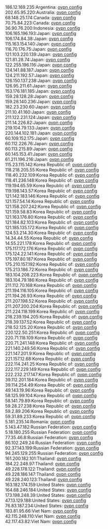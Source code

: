 186.12.169.235:Argentina: [ovpn config](vpn/186_12_169_235.ovpn)  
202.65.95.220:Australia: [ovpn config](vpn/202_65_95_220.ovpn)  
68.148.25.174:Canada: [ovpn config](vpn/68_148_25_174.ovpn)  
70.75.84.223:Canada: [ovpn config](vpn/70_75_84_223.ovpn)  
36.90.76.200:Indonesia: [ovpn config](vpn/36_90_76_200.ovpn)  
106.165.196.193:Japan: [ovpn config](vpn/106_165_196_193.ovpn)  
106.174.84.38:Japan: [ovpn config](vpn/106_174_84_38.ovpn)  
115.163.154.140:Japan: [ovpn config](vpn/115_163_154_140.ovpn)  
116.70.176.75:Japan: [ovpn config](vpn/116_70_176_75.ovpn)  
121.103.220.139:Japan: [ovpn config](vpn/121_103_220_139.ovpn)  
121.81.28.74:Japan: [ovpn config](vpn/121_81_28_74.ovpn)  
122.255.196.116:Japan: [ovpn config](vpn/122_255_196_116.ovpn)  
124.141.88.187:Japan: [ovpn config](vpn/124_141_88_187.ovpn)  
124.211.192.57:Japan: [ovpn config](vpn/124_211_192_57.ovpn)  
126.150.137.238:Japan: [ovpn config](vpn/126_150_137_238.ovpn)  
126.95.211.61:Japan: [ovpn config](vpn/126_95_211_61.ovpn)  
153.176.181.185:Japan: [ovpn config](vpn/153_176_181_185.ovpn)  
159.28.128.28:Japan: [ovpn config](vpn/159_28_128_28.ovpn)  
159.28.140.236:Japan: [ovpn config](vpn/159_28_140_236.ovpn)  
182.23.230.60:Japan: [ovpn config](vpn/182_23_230_60.ovpn)  
211.10.41.160:Japan: [ovpn config](vpn/211_10_41_160.ovpn)  
211.122.231.124:Japan: [ovpn config](vpn/211_122_231_124.ovpn)  
211.14.226.82:Japan: [ovpn config](vpn/211_14_226_82.ovpn)  
219.104.79.133:Japan: [ovpn config](vpn/219_104_79_133.ovpn)  
220.144.102.181:Japan: [ovpn config](vpn/220_144_102_181.ovpn)  
60.109.152.175:Japan: [ovpn config](vpn/60_109_152_175.ovpn)  
60.112.226.76:Japan: [ovpn config](vpn/60_112_226_76.ovpn)  
60.113.215.89:Japan: [ovpn config](vpn/60_113_215_89.ovpn)  
60.145.153.41:Japan: [ovpn config](vpn/60_145_153_41.ovpn)  
61.211.196.216:Japan: [ovpn config](vpn/61_211_196_216.ovpn)  
115.23.115.142:Korea Republic of: [ovpn config](vpn/115_23_115_142.ovpn)  
118.218.205.55:Korea Republic of: [ovpn config](vpn/118_218_205_55.ovpn)  
118.40.232.109:Korea Republic of: [ovpn config](vpn/118_40_232_109.ovpn)  
118.41.236.148:Korea Republic of: [ovpn config](vpn/118_41_236_148.ovpn)  
119.194.65.59:Korea Republic of: [ovpn config](vpn/119_194_65_59.ovpn)  
119.198.143.57:Korea Republic of: [ovpn config](vpn/119_198_143_57.ovpn)  
121.142.183.146:Korea Republic of: [ovpn config](vpn/121_142_183_146.ovpn)  
121.157.54.14:Korea Republic of: [ovpn config](vpn/121_157_54_14.ovpn)  
121.158.207.242:Korea Republic of: [ovpn config](vpn/121_158_207_242.ovpn)  
121.159.58.83:Korea Republic of: [ovpn config](vpn/121_159_58_83.ovpn)  
121.163.176.80:Korea Republic of: [ovpn config](vpn/121_163_176_80.ovpn)  
121.184.82.103:Korea Republic of: [ovpn config](vpn/121_184_82_103.ovpn)  
121.185.135.172:Korea Republic of: [ovpn config](vpn/121_185_135_172.ovpn)  
124.53.214.30:Korea Republic of: [ovpn config](vpn/124_53_214_30.ovpn)  
14.34.44.55:Korea Republic of: [ovpn config](vpn/14_34_44_55.ovpn)  
14.55.221.178:Korea Republic of: [ovpn config](vpn/14_55_221_178.ovpn)  
175.117.172.176:Korea Republic of: [ovpn config](vpn/175_117_172_176.ovpn)  
175.124.22.141:Korea Republic of: [ovpn config](vpn/175_124_22_141.ovpn)  
175.197.80.187:Korea Republic of: [ovpn config](vpn/175_197_80_187.ovpn)  
175.210.157.192:Korea Republic of: [ovpn config](vpn/175_210_157_192.ovpn)  
175.213.186.72:Korea Republic of: [ovpn config](vpn/175_213_186_72.ovpn)  
183.104.208.223:Korea Republic of: [ovpn config](vpn/183_104_208_223.ovpn)  
183.104.79.186:Korea Republic of: [ovpn config](vpn/183_104_79_186.ovpn)  
211.112.70.168:Korea Republic of: [ovpn config](vpn/211_112_70_168.ovpn)  
211.194.116.105:Korea Republic of: [ovpn config](vpn/211_194_116_105.ovpn)  
211.194.26.93:Korea Republic of: [ovpn config](vpn/211_194_26_93.ovpn)  
211.207.198.52:Korea Republic of: [ovpn config](vpn/211_207_198_52.ovpn)  
211.207.200.204:Korea Republic of: [ovpn config](vpn/211_207_200_204.ovpn)  
211.224.118.199:Korea Republic of: [ovpn config](vpn/211_224_118_199.ovpn)  
218.239.194.205:Korea Republic of: [ovpn config](vpn/218_239_194_205.ovpn)  
218.39.137.52:Korea Republic of: [ovpn config](vpn/218_39_137_52.ovpn)  
218.52.125.20:Korea Republic of: [ovpn config](vpn/218_52_125_20.ovpn)  
220.122.50.251:Korea Republic of: [ovpn config](vpn/220_122_50_251.ovpn)  
220.71.118.109:Korea Republic of: [ovpn config](vpn/220_71_118_109.ovpn)  
220.71.241.148:Korea Republic of: [ovpn config](vpn/220_71_241_148.ovpn)  
221.140.249.56:Korea Republic of: [ovpn config](vpn/221_140_249_56.ovpn)  
221.147.201.9:Korea Republic of: [ovpn config](vpn/221_147_201_9.ovpn)  
221.157.12.68:Korea Republic of: [ovpn config](vpn/221_157_12_68.ovpn)  
222.114.241.25:Korea Republic of: [ovpn config](vpn/222_114_241_25.ovpn)  
222.117.229.149:Korea Republic of: [ovpn config](vpn/222_117_229_149.ovpn)  
222.232.217.147:Korea Republic of: [ovpn config](vpn/222_232_217_147.ovpn)  
39.112.201.184:Korea Republic of: [ovpn config](vpn/39_112_201_184.ovpn)  
39.114.254.49:Korea Republic of: [ovpn config](vpn/39_114_254_49.ovpn)  
49.143.19.96:Korea Republic of: [ovpn config](vpn/49_143_19_96.ovpn)  
58.125.99.104:Korea Republic of: [ovpn config](vpn/58_125_99_104.ovpn)  
58.141.79.89:Korea Republic of: [ovpn config](vpn/58_141_79_89.ovpn)  
59.28.27.238:Korea Republic of: [ovpn config](vpn/59_28_27_238.ovpn)  
59.2.89.206:Korea Republic of: [ovpn config](vpn/59_2_89_206.ovpn)  
59.31.89.233:Korea Republic of: [ovpn config](vpn/59_31_89_233.ovpn)  
5.181.235.14:Romania: [ovpn config](vpn/5_181_235_14.ovpn)  
5.143.47.182:Russian Federation: [ovpn config](vpn/5_143_47_182.ovpn)  
5.18.180.255:Russian Federation: [ovpn config](vpn/5_18_180_255.ovpn)  
77.35.46.8:Russian Federation: [ovpn config](vpn/77_35_46_8.ovpn)  
86.102.249.24:Russian Federation: [ovpn config](vpn/86_102_249_24.ovpn)  
92.37.143.199:Russian Federation: [ovpn config](vpn/92_37_143_199.ovpn)  
94.245.129.255:Russian Federation: [ovpn config](vpn/94_245_129_255.ovpn)  
161.200.182.101:Thailand: [ovpn config](vpn/161_200_182_101.ovpn)  
184.22.248.97:Thailand: [ovpn config](vpn/184_22_248_97.ovpn)  
49.228.178.122:Thailand: [ovpn config](vpn/49_228_178_122.ovpn)  
49.228.186.147:Thailand: [ovpn config](vpn/49_228_186_147.ovpn)  
49.228.240.123:Thailand: [ovpn config](vpn/49_228_240_123.ovpn)  
163.182.174.159:United States: [ovpn config](vpn/163_182_174_159.ovpn)  
164.68.246.184:United States: [ovpn config](vpn/164_68_246_184.ovpn)  
173.198.248.39:United States: [ovpn config](vpn/173_198_248_39.ovpn)  
47.13.129.188:United States: [ovpn config](vpn/47_13_129_188.ovpn)  
76.83.187.234:United States: [ovpn config](vpn/76_83_187_234.ovpn)  
183.81.95.66:Viet Nam: [ovpn config](vpn/183_81_95_66.ovpn)  
42.115.248.110:Viet Nam: [ovpn config](vpn/42_115_248_110.ovpn)  
42.117.43.82:Viet Nam: [ovpn config](vpn/42_117_43_82.ovpn)  
